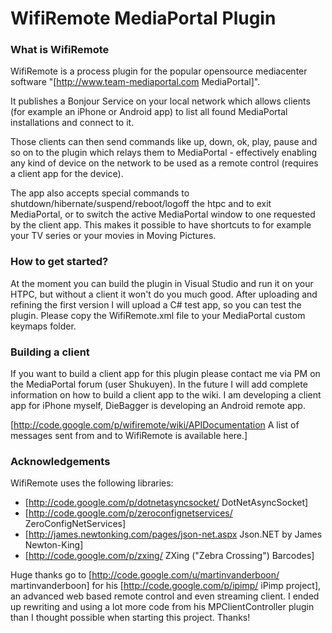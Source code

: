 # WifiRemote MediaPortal Plugin

### What is WifiRemote
WifiRemote is a process plugin for the popular opensource mediacenter software "[http://www.team-mediaportal.com MediaPortal]".

It publishes a Bonjour Service on your local network which allows clients (for example an iPhone or Android app) to list all found MediaPortal installations and connect to it.

Those clients can then send commands like up, down, ok, play, pause and so on to the plugin which relays them to MediaPortal - effectively enabling any kind of device on the network to be used as a remote control (requires a client app for the device).

The app also accepts special commands to shutdown/hibernate/suspend/reboot/logoff the htpc and to exit MediaPortal, or to switch the active MediaPortal window to one requested by the client app. This makes it possible to have shortcuts to for example your TV series or your movies in Moving Pictures.


### How to get started?
At the moment you can build the plugin in Visual Studio and run it on your HTPC, but without a client it won't do you much good. After uploading and refining the first version I will upload a C# test app, so you can test the plugin.
Please copy the WifiRemote.xml file to your MediaPortal custom keymaps folder.

### Building a client
If you want to build a client app for this plugin please contact me via PM on the MediaPortal forum (user Shukuyen). In the future I will add complete information on how to build a client app to the wiki. I am developing a client app for iPhone myself, DieBagger is developing an Android remote app.

[http://code.google.com/p/wifiremote/wiki/APIDocumentation A list of messages sent from and to WifiRemote is available here.]

### Acknowledgements
WifiRemote uses the following libraries:
  * [http://code.google.com/p/dotnetasyncsocket/ DotNetAsyncSocket]
  * [http://code.google.com/p/zeroconfignetservices/ ZeroConfigNetServices]
  * [http://james.newtonking.com/pages/json-net.aspx Json.NET by James Newton-King]
  * [http://code.google.com/p/zxing/ ZXing ("Zebra Crossing") Barcodes]

Huge thanks go to [http://code.google.com/u/martinvanderboon/ martinvanderboon] for his [http://code.google.com/p/ipimp/ iPimp project], an advanced web based remote control and even streaming client. I ended up rewriting and using a lot more code from his MPClientController plugin than I thought possible when starting this project. Thanks!
